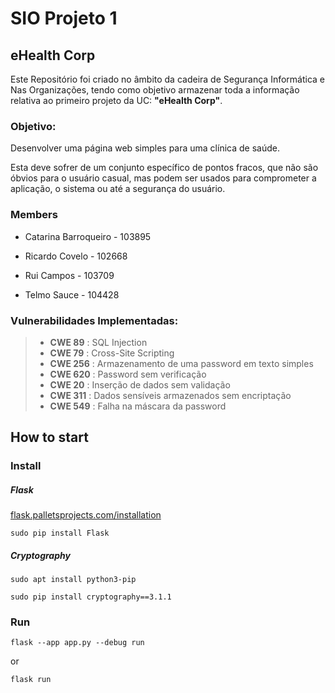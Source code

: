 # SIO Projeto 1

## eHealth Corp

Este Repositório foi criado no âmbito da cadeira de Segurança Informática e Nas Organizações, tendo como objetivo armazenar toda a informação relativa ao primeiro projeto da UC: **"eHealth Corp"**.

### Objetivo: 

 Desenvolver uma página web simples para uma clínica de saúde.
 
 Esta deve sofrer de um conjunto específico de pontos fracos, que não são óbvios para o usuário casual, mas podem ser usados para comprometer a aplicação, o sistema ou até a segurança do usuário.

### Members

 + Catarina Barroqueiro  - 103895

 + Ricardo Covelo        - 102668

 + Rui Campos            - 103709

 + Telmo Sauce           - 104428

### Vulnerabilidades Implementadas:

>
> + **CWE 89** : SQL Injection
> + **CWE 79** : Cross-Site Scripting
> + **CWE 256** : Armazenamento de uma password em texto simples
> + **CWE 620** : Password sem verificação
> + **CWE 20** : Inserção de dados sem validação
> + **CWE 311** : Dados sensíveis armazenados sem encriptação
> + **CWE 549** : Falha na máscara da password 
>

## How to start

### Install

##### Flask

[flask.palletsprojects.com/installation](https://flask.palletsprojects.com/en/2.2.x/installation/)

```
sudo pip install Flask
```

##### Cryptography

```
sudo apt install python3-pip

sudo pip install cryptography==3.1.1
```

### Run

```
flask --app app.py --debug run
```
or 

```
flask run
```
